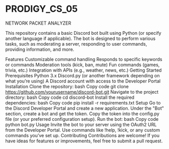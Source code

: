 # PRODIGY_CS_05
NETWORK PACKET ANALYZER

This repository contains a basic Discord bot built using Python (or specify another language if applicable). The bot is designed to perform various tasks, such as moderating a server, responding to user commands, providing information, and more.

Features
Customizable command handling
Responds to specific keywords or commands
Moderation tools (kick, ban, mute)
Fun commands (games, trivia, etc.)
Integration with APIs (e.g., weather, news, etc.)
Getting Started
Prerequisites
Python 3.x
Discord.py (or another framework depending on what you’re using)
A Discord account with access to the Developer Portal
Installation
Clone the repository:
bash
Copy code
git clone https://github.com/yourusername/discord-bot.git
Navigate to the project directory:
bash
Copy code
cd discord-bot
Install the required dependencies:
bash
Copy code
pip install -r requirements.txt
Setup
Go to the Discord Developer Portal and create a new application.
Under the "Bot" section, create a bot and get the token.
Copy the token into the config.py file (or your preferred configuration setup).
Run the bot:
bash
Copy code
python bot.py
Usage
Invite the bot to your server using the OAuth2 URL from the Developer Portal.
Use commands like !help, !kick, or any custom commands you’ve set up.
Contributing
Contributions are welcome! If you have ideas for features or improvements, feel free to submit a pull request.
